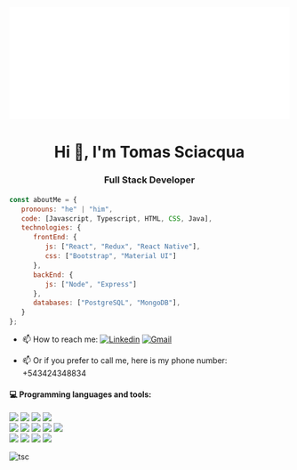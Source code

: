 <img src="https://github.com/tsciacqua1/tsciacqua1/blob/main/hi.svg" atl="hi"/>

<h1 align="center">Hi 👋, I'm Tomas Sciacqua</h1>
<h3 align="center">Full Stack Developer</h3>

```javascript
const aboutMe = {
   pronouns: "he" | "him",
   code: [Javascript, Typescript, HTML, CSS, Java],
   technologies: {
      frontEnd: {
         js: ["React", "Redux", "React Native"],
         css: ["Bootstrap", "Material UI"]
      },
      backEnd: {
         js: ["Node", "Express"]
      },
      databases: ["PostgreSQL", "MongoDB"],
   }
};
```

- 📫 How to reach me: [![Linkedin](https://img.shields.io/badge/-LinkedIn-blue?style=flat&logo=Linkedin&logoColor=white)](https://www.linkedin.com/in/tomas-sciacqua) [![Gmail](https://img.shields.io/badge/-Gmail-c14438?style=flat&logo=Gmail&logoColor=white)](mailto:tomisciacqua@gmail.com)

- 📫 Or if you prefer to call me, here is my phone number: +543424348834


#### :computer: Programming languages and tools: 

<p>

<code><img width="10%" src="https://www.vectorlogo.zone/logos/javascript/javascript-ar21.svg"></code>
<code><img width="10%" src="https://www.vectorlogo.zone/logos/java/java-ar21.svg"></code>
<code><img width="10%" src="https://www.vectorlogo.zone/logos/w3_html5/w3_html5-ar21.svg"></code>
<code><img width="8%" src="https://www.vectorlogo.zone/logos/w3_css/w3_css-ar21.svg"></code>
<br />
<code><img width="10%" src="https://www.vectorlogo.zone/logos/reactjs/reactjs-ar21.svg"></code>
<code><img width="12%" src="https://raw.githubusercontent.com/reduxjs/redux/master/logo/logo-title-light.png"></code>
<code><img width="10%" src="https://www.vectorlogo.zone/logos/nodejs/nodejs-ar21.svg"></code>
<code><img width="10%" src="https://www.vectorlogo.zone/logos/expressjs/expressjs-ar21.svg"></code>
<code><img width="10%" src="https://www.vectorlogo.zone/logos/typescriptlang/typescriptlang-ar21.svg"></code>
<br />
<code><img width="10%" src="https://www.vectorlogo.zone/logos/sequelizejs/sequelizejs-ar21.svg"></code>
<code><img width="10%" src="https://www.vectorlogo.zone/logos/postgresql/postgresql-ar21.svg"></code>
 <code><img width="10%" src="https://www.vectorlogo.zone/logos/getbootstrap/getbootstrap-ar21.svg"></code>
<code><img width="10%" src="https://www.vectorlogo.zone/logos/git-scm/git-scm-ar21.svg"></code>
<br />

</p>

<p><img align="left" src="https://github-readme-stats.vercel.app/api/top-langs?username=Mpissoni24&show_icons=true&theme=dark&locale=en&layout=compact" alt="tsc" /></p>

